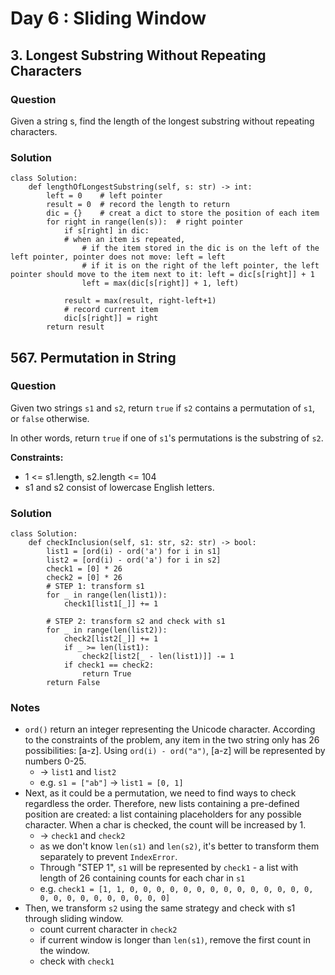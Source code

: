 # Day 6 : Sliding Window
## 3. Longest Substring Without Repeating Characters
### Question
Given a string s, find the length of the longest substring without repeating characters.

### Solution
``` 
class Solution:
    def lengthOfLongestSubstring(self, s: str) -> int:
        left = 0    # left pointer
        result = 0  # record the length to return
        dic = {}    # creat a dict to store the position of each item
        for right in range(len(s)):  # right pointer
            if s[right] in dic:  
            # when an item is repeated,
                # if the item stored in the dic is on the left of the left pointer, pointer does not move: left = left
                # if it is on the right of the left pointer, the left pointer should move to the item next to it: left = dic[s[right]] + 1
                left = max(dic[s[right]] + 1, left)
                
            result = max(result, right-left+1)
            # record current item
            dic[s[right]] = right
        return result
```

## 567. Permutation in String
### Question
Given two strings `s1` and `s2`, return `true` if `s2` contains a permutation of `s1`, or `false` otherwise.

In other words, return `true` if one of `s1`'s permutations is the substring of `s2`.

**Constraints:**
- 1 <= s1.length, s2.length <= 104
- s1 and s2 consist of lowercase English letters.

### Solution
``` 
class Solution:
    def checkInclusion(self, s1: str, s2: str) -> bool:
        list1 = [ord(i) - ord('a') for i in s1]
        list2 = [ord(i) - ord('a') for i in s2]
        check1 = [0] * 26
        check2 = [0] * 26
        # STEP 1: transform s1
        for _ in range(len(list1)):
            check1[list1[_]] += 1
        
        # STEP 2: transform s2 and check with s1
        for _ in range(len(list2)):
            check2[list2[_]] += 1
            if _ >= len(list1):
                check2[list2[_ - len(list1)]] -= 1
            if check1 == check2:
                return True
        return False
```
### Notes
- `ord()` return an integer representing the Unicode character. According to the constraints of the problem, any item in the two string only has 26 possibilities: [a-z]. Using `ord(i) - ord("a")`, [a-z] will be represented by numbers 0-25. 
  - -> `list1` and `list2`
  - e.g. `s1 = ["ab"]` -> `list1 = [0, 1]`
- Next, as it could be a permutation, we need to find ways to check regardless the order. Therefore, new lists containing a pre-defined position are created: a list containing placeholders for any possible character. When a char is checked, the count will be increased by 1. 
  - -> `check1` and `check2`
  - as we don't know `len(s1)` and `len(s2)`, it's better to transform them separately to prevent `IndexError`.
  - Through "STEP 1", `s1` will be represented by `check1` - a list with length of 26 containing counts for each char in `s1`
  - e.g. `check1 = [1, 1, 0, 0, 0, 0, 0, 0, 0, 0, 0, 0, 0, 0, 0, 0, 0, 0, 0, 0, 0, 0, 0, 0, 0, 0]`
- Then, we transform `s2` using the same strategy and check with s1 through sliding window.
  - count current character in `check2`
  - if current window is longer than `len(s1)`, remove the first count in the window. 
  - check with `check1`